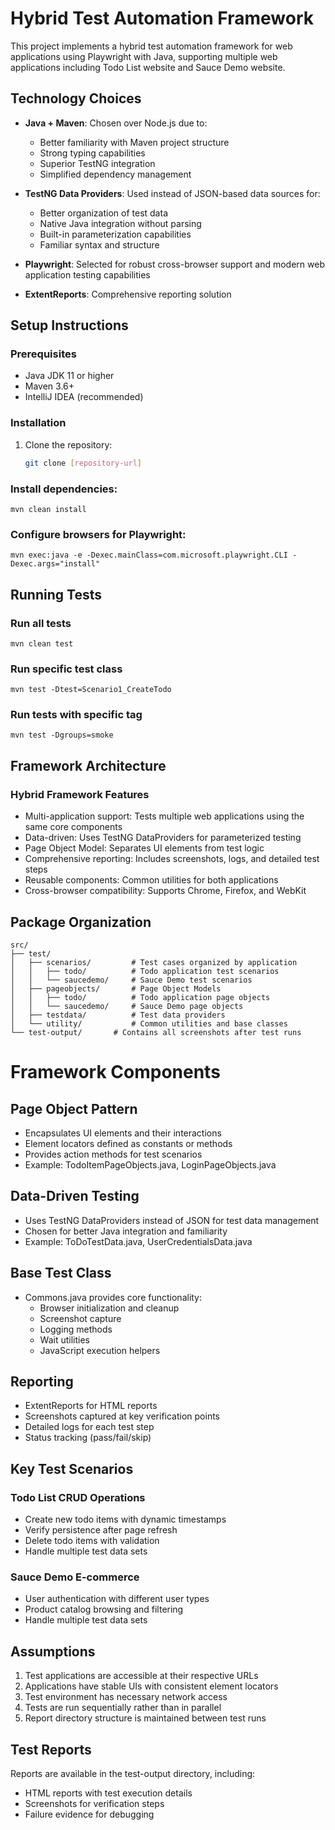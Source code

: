 # Hybrid Test Automation Framework

This project implements a hybrid test automation framework for web applications using Playwright with Java, supporting multiple web applications including Todo List website and Sauce Demo website.

## Technology Choices

- **Java + Maven**: Chosen over Node.js due to:
  - Better familiarity with Maven project structure
  - Strong typing capabilities
  - Superior TestNG integration
  - Simplified dependency management
  
- **TestNG Data Providers**: Used instead of JSON-based data sources for:
  - Better organization of test data
  - Native Java integration without parsing
  - Built-in parameterization capabilities
  - Familiar syntax and structure
  
- **Playwright**: Selected for robust cross-browser support and modern web application testing capabilities

- **ExtentReports**: Comprehensive reporting solution

## Setup Instructions

### Prerequisites
- Java JDK 11 or higher
- Maven 3.6+
- IntelliJ IDEA (recommended)

### Installation
1. Clone the repository:
   ```bash
   git clone [repository-url]

### Install dependencies:  
   
    mvn clean install

### Configure browsers for Playwright:

    mvn exec:java -e -Dexec.mainClass=com.microsoft.playwright.CLI -Dexec.args="install"

## Running Tests

### Run all tests
    mvn clean test

### Run specific test class
    mvn test -Dtest=Scenario1_CreateTodo

### Run tests with specific tag
    mvn test -Dgroups=smoke

## Framework Architecture

### Hybrid Framework Features
- Multi-application support: Tests multiple web applications using the same core components
- Data-driven: Uses TestNG DataProviders for parameterized testing
- Page Object Model: Separates UI elements from test logic
- Comprehensive reporting: Includes screenshots, logs, and detailed test steps
- Reusable components: Common utilities for both applications
- Cross-browser compatibility: Supports Chrome, Firefox, and WebKit

## Package Organization

    src/
    ├── test/
    │   ├── scenarios/         # Test cases organized by application
    │   │   ├── todo/          # Todo application test scenarios
    │   │   └── saucedemo/     # Sauce Demo test scenarios
    │   ├── pageobjects/       # Page Object Models
    │   │   ├── todo/          # Todo application page objects
    │   │   └── saucedemo/     # Sauce Demo page objects
    │   ├── testdata/          # Test data providers
    │   └── utility/           # Common utilities and base classes
    └── test-output/       # Contains all screenshots after test runs 
    

# Framework Components
## Page Object Pattern
- Encapsulates UI elements and their interactions
- Element locators defined as constants or methods
- Provides action methods for test scenarios
- Example: TodoItemPageObjects.java, LoginPageObjects.java
## Data-Driven Testing
- Uses TestNG DataProviders instead of JSON for test data management
- Chosen for better Java integration and familiarity
- Example: ToDoTestData.java, UserCredentialsData.java
## Base Test Class
- Commons.java provides core functionality:
  - Browser initialization and cleanup
  - Screenshot capture
  - Logging methods
  - Wait utilities
  - JavaScript execution helpers
## Reporting
  - ExtentReports for HTML reports
  - Screenshots captured at key verification points
  - Detailed logs for each test step
  - Status tracking (pass/fail/skip)
  ## Key Test Scenarios
  ### Todo List CRUD Operations
  - Create new todo items with dynamic timestamps
  - Verify persistence after page refresh
  - Delete todo items with validation
  - Handle multiple test data sets
  ### Sauce Demo E-commerce
  - User authentication with different user types
  - Product catalog browsing and filtering
  - Handle multiple test data sets

  ## Assumptions
  1. Test applications are accessible at their respective URLs
  2. Applications have stable UIs with consistent element locators
  3. Test environment has necessary network access
  4. Tests are run sequentially rather than in parallel
  5. Report directory structure is maintained between test runs
  ## Test Reports
  Reports are available in the test-output directory, including:
  - HTML reports with test execution details
  - Screenshots for verification steps
  - Failure evidence for debugging
